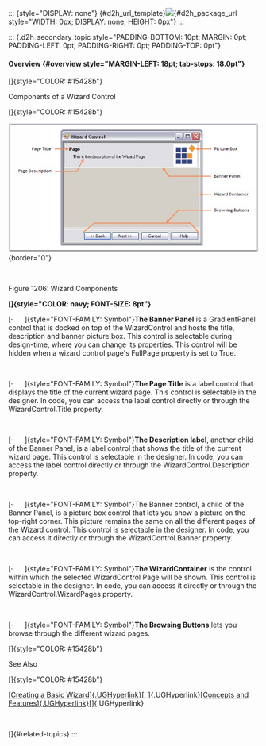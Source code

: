 ::: {style="DISPLAY: none"}
[](ms-xhelp:///?Id=d2h_url_template){#d2h_url_template}![](!package_url!){#d2h_package_url style="WIDTH: 0px; DISPLAY: none; HEIGHT: 0px"}
:::

::: {.d2h_secondary_topic style="PADDING-BOTTOM: 10pt; MARGIN: 0pt; PADDING-LEFT: 0pt; PADDING-RIGHT: 0pt; PADDING-TOP: 0pt"}
#### Overview {#overview style="MARGIN-LEFT: 18pt; tab-stops: 18.0pt"}

[]{style="COLOR: #15428b"} 

Components of a Wizard Control

[]{style="COLOR: #15428b"} 

![](ImagesExt/image76_1180.jpg){border="0"}

 

Figure 1206: Wizard Components

**[]{style="COLOR: navy; FONT-SIZE: 8pt"}** 

[·      ]{style="FONT-FAMILY: Symbol"}**The Banner Panel** is a GradientPanel control that is docked on top of the WizardControl and hosts the title, description and banner picture box. This control is selectable during design-time, where you can change its properties. This control will be hidden when a wizard control page\'s FullPage property is set to True.

 

[·      ]{style="FONT-FAMILY: Symbol"}**The Page Title** is a label control that displays the title of the current wizard page. This control is selectable in the designer. In code, you can access the label control directly or through the WizardControl.Title property.

 

[·      ]{style="FONT-FAMILY: Symbol"}**The Description label**, another child of the Banner Panel, is a label control that shows the title of the current wizard page. This control is selectable in the designer. In code, you can access the label control directly or through the WizardControl.Description property.

 

[·      ]{style="FONT-FAMILY: Symbol"}The Banner control, a child of the Banner Panel, is a picture box control that lets you show a picture on the top-right corner. This picture remains the same on all the different pages of the Wizard control. This control is selectable in the designer. In code, you can access it directly or through the WizardControl.Banner property.

 

[·      ]{style="FONT-FAMILY: Symbol"}**The WizardContainer** is the control within which the selected WizardControl Page will be shown. This control is selectable in the designer. In code, you can access it directly or through the WizardControl.WizardPages property.

 

[·      ]{style="FONT-FAMILY: Symbol"}**The Browsing Buttons** lets you browse through the different wizard pages.

[]{style="COLOR: #15428b"} 

See Also

[]{style="COLOR: #15428b"} 

[[Creating a Basic Wizard]{.UGHyperlink}](../../../../../../../../Documents%20and%20Settings/sylviap/Desktop/Tools%20-%20Part%202.docx#_Creating_a_Basic)[, ]{.UGHyperlink}[[Concepts and Features]{.UGHyperlink}](../../../../../../../../Documents%20and%20Settings/sylviap/Desktop/Tools%20-%20Part%202.docx#_Concepts_and_Features_1)[]{.UGHyperlink}

 

[]{#related-topics}
:::
